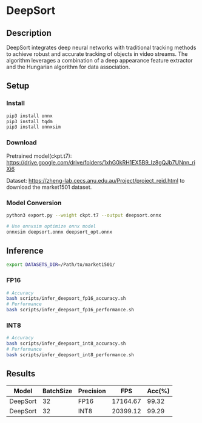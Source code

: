 # DeepSort

## Description

DeepSort integrates deep neural networks with traditional tracking methods to achieve robust and accurate tracking of objects in video streams. The algorithm leverages a combination of a deep appearance feature extractor and the Hungarian algorithm for data association.

## Setup

### Install

```bash
pip3 install onnx
pip3 install tqdm
pip3 install onnxsim
```

### Download

Pretrained model(ckpt.t7): <https://drive.google.com/drive/folders/1xhG0kRH1EX5B9_Iz8gQJb7UNnn_riXi6>

Dataset: <https://zheng-lab.cecs.anu.edu.au/Project/project_reid.html> to download the market1501 dataset.

### Model Conversion

```bash
python3 export.py --weight ckpt.t7 --output deepsort.onnx

# Use onnxsim optimize onnx model
onnxsim deepsort.onnx deepsort_opt.onnx
```

## Inference

```bash
export DATASETS_DIR=/Path/to/market1501/
```

### FP16

```bash
# Accuracy
bash scripts/infer_deepsort_fp16_accuracy.sh
# Performance
bash scripts/infer_deepsort_fp16_performance.sh
```

### INT8

```bash
# Accuracy
bash scripts/infer_deepsort_int8_accuracy.sh
# Performance
bash scripts/infer_deepsort_int8_performance.sh
```

## Results

Model    |BatchSize  |Precision |FPS       |Acc(%)    |
---------|-----------|----------|----------|----------|
DeepSort |    32     |   FP16   |17164.67  |  99.32   |
DeepSort |    32     |   INT8   |20399.12  |  99.29   |

